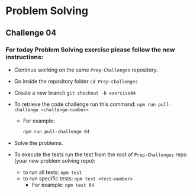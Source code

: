 # Problem Solving

## Challenge 04

### For today Problem Solving exercise please follow the new instructions:

- Continue working on the same `Prep-Challenges` repository.
- Go inside the repository folder `cd Prep-Challenges` 
- Create a new branch `git checkout -b exercise04`
- To retrieve the code challenge run this command: `npm run pull-challenge <challenge-number>`
  - For example:

    ```bash
    npm run pull-challenge 04
    ```
- Solve the problems.
- To execute the tests run the test from the root of `Prep-Challenges` repo (your new problem solving repo):

  - to run all tests: `npm test`
  - to run specific tests: `npm test <test-number>`
    - For example: `npm test 04`